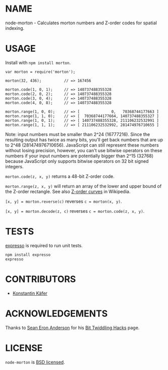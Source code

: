# NAME

node-morton - Calculates morton numbers and Z-order codes for spatial indexing.



# USAGE

Install with `npm install morton`.

    var morton = require('morton');

    morton(32, 436);          // => 167456

    morton.code(1, 0, 1);     // => 140737488355328
    morton.code(2, 0, 2);     // => 140737488355328
    morton.code(3, 0, 4);     // => 140737488355328
    morton.code(4, 0, 8);     // => 140737488355328

    morton.range(1, 0, 0);    // => [              0,   70368744177663 ]
    morton.range(1, 1, 0);    // => [  70368744177664, 140737488355327 ]
    morton.range(1, 0, 1);    // => [ 140737488355328, 211106232532991 ]
    morton.range(1, 1, 1);    // => [ 211106232532992, 281474976710655 ]

Note: input numbers must be smaller than 2^24 (16777216). Since the resulting output has twice as many bits, you'll get back numbers that are up to 2^48 (281474976710656). JavaScript can still represent these numbers without losing precision, however, you can't use bitwise operators on these numbers if your input numbers are potentially bigger than 2^15 (32768) because JavaScript only supports bitwise operators on 32 bit signed integers.

`morton.code(z, x, y)` returns a 48-bit Z-order code.

`morton.range(z, x, y)` will return an array of the lower and upper bound of the Z-order rectangle. See also [Z-order curves](http://en.wikipedia.org/wiki/Z-order_curve) in Wikipedia.

`[x, y] = morton.reverse(c)` reverses `c = morton(x, y)`.

`[x, y] = morton.decode(z, c)` reverses `c = morton.code(z, x, y)`.

# TESTS

[expresso](https://github.com/visionmedia/expresso) is required to run unit tests.

    npm install expresso
    expresso



# CONTRIBUTORS

* [Konstantin Käfer](https://github.com/kkaefer)



# ACKNOWLEDGEMENTS

Thanks to [Sean Eron Anderson](http://graphics.stanford.edu/~seander/) for his [Bit Twiddling Hacks](http://graphics.stanford.edu/~seander/bithacks.html) page.



# LICENSE

`node-morton` is [BSD licensed](https://github.com/developmentseed/node-morton/raw/master/LICENSE).
